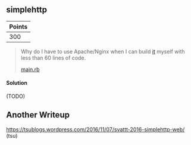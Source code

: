 ## simplehttp

| Points |
|--------|
| 300 |

> Why do I have to use Apache/Nginx when I can build [it](http://simplehttp.svattt.org:31332/guest/) myself with less than 60 lines of code.
>
> [main.rb](https://github.com/TraiOi/CTF_WriteUp/blob/master/2016/SVATTT/Web/simplehttp/main.rb_6765c5da365a6c855c76bd37442102d6aca65900)

#### Solution

(TODO)

## Another Writeup

https://tsublogs.wordpress.com/2016/11/07/svattt-2016-simplehttp-web/ (tsu)
